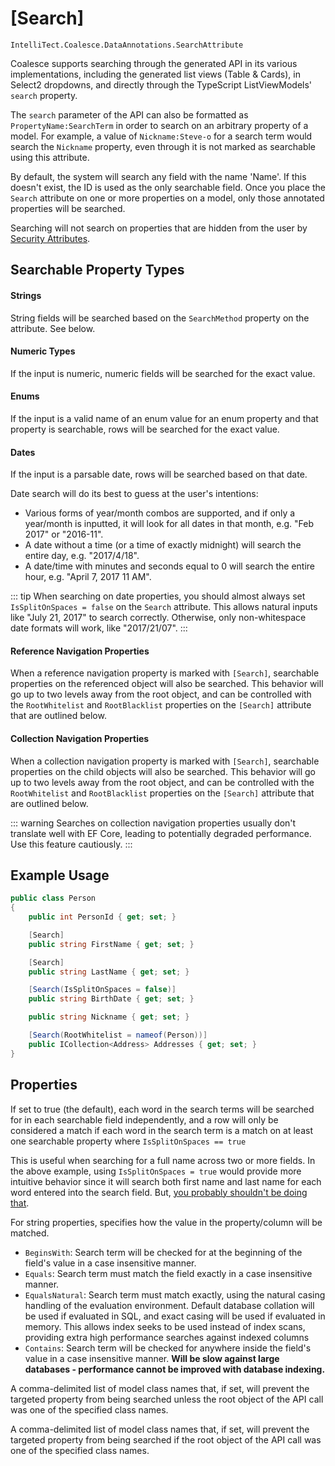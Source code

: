 
# [Search]

`IntelliTect.Coalesce.DataAnnotations.SearchAttribute`

Coalesce supports searching through the generated API in its various implementations, including the generated list views (Table & Cards), in Select2 dropdowns, and directly through the TypeScript ListViewModels' `search` property.

The `search` parameter of the API can also be formatted as ``PropertyName:SearchTerm`` in order to search on an arbitrary property of a model. For example, a value of ``Nickname:Steve-o`` for a search term would search the `Nickname` property, even through it is not marked as searchable using this attribute.

By default, the system will search any field with the name 'Name'. If this doesn't exist, the ID is used as the only searchable field. Once you place the `Search` attribute on one or more properties on a model, only those annotated properties will be searched.

Searching will not search on properties that are hidden from the user by [Security Attributes](./security-attribute.md).

## Searchable Property Types

#### Strings
String fields will be searched based on the `SearchMethod` property on the attribute. See below.

#### Numeric Types
If the input is numeric, numeric fields will be searched for the exact value.

#### Enums
If the input is a valid name of an enum value for an enum property and that property is searchable, rows will be searched for the exact value.

#### Dates
If the input is a parsable date, rows will be searched based on that date.

Date search will do its best to guess at the user's intentions:

* Various forms of year/month combos are supported, and if only a year/month is inputted, it will look for all dates in that month, e.g. "Feb 2017" or "2016-11".
* A date without a time (or a time of exactly midnight) will search the entire day, e.g. "2017/4/18". 
* A date/time with minutes and seconds equal to 0 will search the entire hour, e.g. "April 7, 2017 11 AM".

::: tip
When searching on date properties, you should almost always set `IsSplitOnSpaces = false` on the `Search` attribute. This allows natural inputs like "July 21, 2017" to search correctly. Otherwise, only non-whitespace date formats will work, like "2017/21/07".
:::

#### Reference Navigation Properties
When a reference navigation property is marked with `[Search]`, searchable properties on the referenced object will also be searched. This behavior will go up to two levels away from the root object, and can be controlled with the `RootWhitelist` and `RootBlacklist` properties on the `[Search]` attribute that are outlined below.

#### Collection Navigation Properties
When a collection navigation property is marked with `[Search]`, searchable properties on the child objects will also be searched. This behavior will go up to two levels away from the root object, and can be controlled with the `RootWhitelist` and `RootBlacklist` properties on the `[Search]` attribute that are outlined below.

::: warning
Searches on collection navigation properties usually don't translate well with EF Core, leading to potentially degraded performance. Use this feature cautiously.
:::


## Example Usage

``` c#
public class Person
{
    public int PersonId { get; set; }

    [Search]
    public string FirstName { get; set; }

    [Search]
    public string LastName { get; set; }

    [Search(IsSplitOnSpaces = false)]
    public string BirthDate { get; set; }

    public string Nickname { get; set; }

    [Search(RootWhitelist = nameof(Person))]
    public ICollection<Address> Addresses { get; set; }
}
```

## Properties

<Prop def="public bool IsSplitOnSpaces { get; set; } = true;" />

If set to true (the default), each word in the search terms will be searched for in each searchable field independently, and a row will only be considered a match if each word in the search term is a match on at least one searchable property where `IsSplitOnSpaces == true`

This is useful when searching for a full name across two or more fields. In the above example, using `IsSplitOnSpaces = true` would provide more intuitive behavior since it will search both first name and last name for each word entered into the search field. But, [you probably shouldn't be doing that](https://www.kalzumeus.com/2010/06/17/falsehoods-programmers-believe-about-names/).

<Prop def="public SearchMethods SearchMethod { get; set; } = SearchMethods.BeginsWith;" />

For string properties, specifies how the value in the property/column will be matched.

- `BeginsWith`: Search term will be checked for at the beginning of the field's value in a case insensitive manner.
- `Equals`: Search term must match the field exactly in a case insensitive manner.
- `EqualsNatural`: Search term must match exactly, using the natural casing handling of the evaluation environment. Default database collation will be used if evaluated in SQL, and exact casing will be used if evaluated in memory. This allows index seeks to be used instead of index scans, providing extra high performance searches against indexed columns
- `Contains`: Search term will be checked for anywhere inside the field's value in a case insensitive manner. **Will be slow against large databases - performance cannot be improved with database indexing.**


<Prop def="public string RootWhitelist { get; set; } = null;" />

A comma-delimited list of model class names that, if set, will prevent the targeted property from being searched unless the root object of the API call was one of the specified class names.

<Prop def="public string RootBlacklist { get; set; } = null;" />

A comma-delimited list of model class names that, if set, will prevent the targeted property from being searched if the root object of the API call was one of the specified class names.